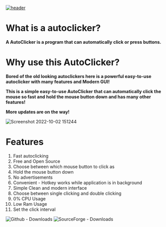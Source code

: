 [![header](https://capsule-render.vercel.app/api?type=cylinder&color=timeGradient&section=header&text=AutoClicker&fontSize=90&animation=fadeIn)](https://github.com/zSynctic/AutoClicker)

# What is a autoclicker?
**A AutoClicker is a program that can automatically click or press buttons.**

# Why use this AutoClicker?
**Bored of the old looking autoclickers here is a powerful easy-to-use autoclicker with many features and Modern GUI!** <br />

**This is a simple easy-to-use AutoClicker that can automatically click the mouse so fast and hold the mouse button down and has many other features!** <br />

**More updates are on the way!**

![Screenshot 2022-10-02 151244](https://user-images.githubusercontent.com/71632495/193451078-de5316e6-e7de-4897-9423-a114ffec36e3.png)

# Features

1. Fast autoclicking
2. Free and Open Source <br />
3. Choose between which mouse button to click as <br />
4. Hold the mouse button down <br />
5. No advertisements <br />
6. Convenient - Hotkey works while application is in background <br />
7. Simple Clean and modern interface <br />
8. Choose between single clicking and double clicking <br />
9. 0% CPU Usage <br />
10. Low Ram Usage <br />
11. Set the click interval

![Github - Downloads](https://img.shields.io/github/downloads/zSynctic/autoclicker/total?label=Github%20Downloads)
![SourceForge - Downloads](https://img.shields.io/sourceforge/dt/autoclickersync?label=SourceForge%20Downloads)

